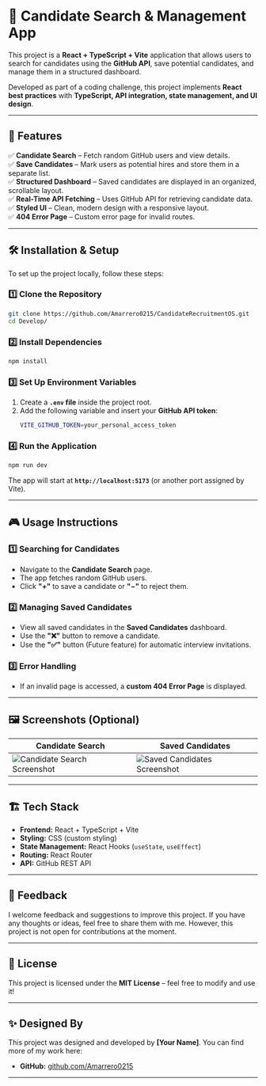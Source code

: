 # 🚀 Candidate Search & Management App

This project is a **React + TypeScript + Vite** application that allows users to search for candidates using the **GitHub API**, save potential candidates, and manage them in a structured dashboard.

Developed as part of a coding challenge, this project implements **React best practices** with **TypeScript, API integration, state management, and UI design**.

---

## 🌟 Features

✅ **Candidate Search** – Fetch random GitHub users and view details.  
✅ **Save Candidates** – Mark users as potential hires and store them in a separate list.  
✅ **Structured Dashboard** – Saved candidates are displayed in an organized, scrollable layout.  
✅ **Real-Time API Fetching** – Uses GitHub API for retrieving candidate data.  
✅ **Styled UI** – Clean, modern design with a responsive layout.  
✅ **404 Error Page** – Custom error page for invalid routes.

---

## 🛠 Installation & Setup

To set up the project locally, follow these steps:

### **1️⃣ Clone the Repository**
```sh
git clone https://github.com/Amarrero0215/CandidateRecruitmentOS.git
cd Develop/
```

### **2️⃣ Install Dependencies**
```sh
npm install
```

### **3️⃣ Set Up Environment Variables**
1. Create a **`.env` file** inside the project root.
2. Add the following variable and insert your **GitHub API token**:
   ```sh
   VITE_GITHUB_TOKEN=your_personal_access_token
   ```

### **4️⃣ Run the Application**
```sh
npm run dev
```
The app will start at **`http://localhost:5173`** (or another port assigned by Vite).

---

## 🎮 Usage Instructions

### **1️⃣ Searching for Candidates**
- Navigate to the **Candidate Search** page.
- The app fetches random GitHub users.
- Click **"+"** to save a candidate or **"−"** to reject them.

### **2️⃣ Managing Saved Candidates**
- View all saved candidates in the **Saved Candidates** dashboard.
- Use the **"❌"** button to remove a candidate.
- Use the **"✅"** button (Future feature) for automatic interview invitations.

### **3️⃣ Error Handling**
- If an invalid page is accessed, a **custom 404 Error Page** is displayed.

---

## 🖼 Screenshots (Optional)

| **Candidate Search** | **Saved Candidates** |
|-----------------|----------------|
| ![Candidate Search Screenshot](./screenshots/candidate-search.png) | ![Saved Candidates Screenshot](./screenshots/saved-candidates.png) |

---

## 🏗 Tech Stack

- **Frontend:** React + TypeScript + Vite  
- **Styling:** CSS (custom styling)  
- **State Management:** React Hooks (`useState`, `useEffect`)  
- **Routing:** React Router  
- **API:** GitHub REST API  

---

## 🤝 Feedback

I welcome feedback and suggestions to improve this project. If you have any thoughts or ideas, feel free to share them with me. However, this project is not open for contributions at the moment.

---

## 📜 License

This project is licensed under the **MIT License** – feel free to modify and use it!

---

## ✨ Designed By

This project was designed and developed by **[Your Name]**. You can find more of my work here:
- **GitHub:** [github.com/Amarrero0215](https://github.com/Amarrero0215)

---
